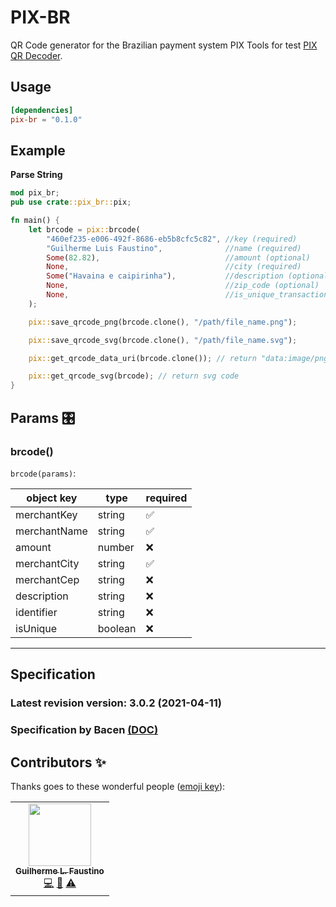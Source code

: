 # PIX-BR

QR Code generator for the Brazilian payment system PIX
Tools for test [PIX QR Decoder](https://pix.nascent.com.br/tools/pix-qr-decoder/).

## Usage

```toml
[dependencies]
pix-br = "0.1.0"
```

## Example

**Parse String**

```rust
mod pix_br;
pub use crate::pix_br::pix;

fn main() {
    let brcode = pix::brcode(
        "460ef235-e006-492f-8686-eb5b8cfc5c82", //key (required)
        "Guilherme Luis Faustino",              //name (required)
        Some(82.82),                            //amount (optional)
        None,                                   //city (required)
        Some("Havaina e caipirinha"),           //description (optional)
        None,                                   //zip_code (optional)
        None,                                   //is_unique_transaction (optional)
    );

    pix::save_qrcode_png(brcode.clone(), "/path/file_name.png");

    pix::save_qrcode_svg(brcode.clone(), "/path/file_name.svg");

    pix::get_qrcode_data_uri(brcode.clone()); // return "data:image/png;base64, ... "

	pix::get_qrcode_svg(brcode); // return svg code
}

```

## Params 🎛️

### brcode()

`brcode(params)`:

| object key   | type    | required |
| ------------ | ------- | -------- |
| merchantKey  | string  | ✅       |
| merchantName | string  | ✅       |
| amount       | number  | ❌       |
| merchantCity | string  | ✅       |
| merchantCep  | string  | ❌       |
| description  | string  | ❌       |
| identifier   | string  | ❌       |
| isUnique     | boolean | ❌       |

---

## Specification

### Latest revision version: 3.0.2 (2021-04-11)

### Specification by Bacen [(DOC)](https://www.bcb.gov.br/content/estabilidadefinanceira/forumpireunioes/AnexoI-PadroesParaIniciacaodoPix.pdf)

## Contributors ✨

Thanks goes to these wonderful people ([emoji key](https://allcontributors.org/docs/en/emoji-key)):

<table>
  <tr>
   <td align="center">
        <a href="https://github.com/iguilhermeluis">
        <img src="https://avatars.githubusercontent.com/u/26286830?v=3?s=100" width="100px;" alt=""/><br />
        <sub><b>Guilherme L. Faustino</b></sub></a><br />
        <a href="https://github.com/iguilhermeluis/pix-br/commits?author=iguilhermeluis" title="Code">💻</a>
        <a href="https://github.com/iguilhermeluis/pix-br/commits?author=iguilhermeluis" title="Documentation">📖</a>  
        <a href="https://github.com/iguilhermeluis/pix-br/commits?author=iguilhermeluis" title="Tests">⚠️</a>  
   </td>
  
    
  </tr>
</table>
